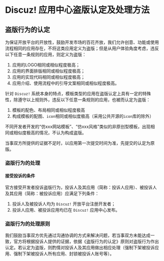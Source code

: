 
# Discuz! 应用中心盗版认定及处理方法
## 盗版行为的认定
为保证开放平台的开放性，鼓励开发市场的百花齐放，我们允许创意、功能或使用流程相同的应用存在，不将这类应用定义为盗版；但是从用户体验角度考虑，违反以下任意一条规则的应用，则定义为盗版：

1. 应用的LOGO相同或相似程度极高；
1. 应用的界面排版相同或相似程度极高；
1. 应用的实现代码相同或相似程度极高；
1. 应用介绍、使用流程中的引导文案相同或相似程度极高。

针对 `Discuz!` 系统本身的特点，模板类型的应用在盗版认定上具有一定的特殊性，除遵守以上规则外，违反以下任意一条规则的应用，也被而认定为盗版：

1. 模板的配色、布局相同或相似程度极高
1. 构成模板的配图、`icon`相同或相似度极高（采用公共开源的`icon`库的除外）

不同开发者开发的“仿xxx网站模板”、“仿xxx风格”类似的非原创型模板，出现相同或相似度极高的情况，不认为构成盗版。

当事双方所提供的证据不足时，以应用第一次提交时间为准，先提交的认定为原版。

### 盗版行为的处理
#### 接受投诉的条件
官方接受开发者投诉盗版行为，投诉人及其应用（简称：投诉人应用）、被投诉人及其应用（简称：被投诉应用）应满足下列条件：

1. 投诉人及被投诉人均为 `Discuz!` 开放平台注册开发者；
1. 投诉人应用、被投诉应用均已在 `Discuz!` 应用中心发布。

### 盗版行为的处理原则
我们鼓励当事双方优先通过沟通协调的方式来解决问题，若当事双方未能达成一致，官方将根据投诉人提供的证据，依据《盗版行为的认定》原则对盗版行为作出认定。若认定为盗版，则酌情对投诉人及其应用做出相应处理（强制下架被投诉应用、强制下架被投诉人所有应用、封锁被投诉人账号等）。

